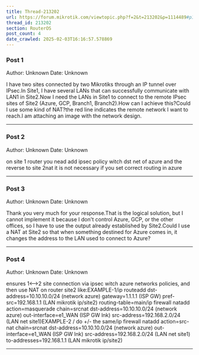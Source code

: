 ```yaml
---
title: Thread-213202
url: https://forum.mikrotik.com/viewtopic.php?f=2&t=213202&p=1114489#p1114489
thread_id: 213202
section: RouterOS
post_count: 4
date_crawled: 2025-02-03T16:16:57.578869
---
```


### Post 1
Author: Unknown
Date: Unknown

I have two sites connected by two Mikrotiks through an IP tunnel over IPsec.In Site1, I have several LANs that can successfully communicate with LAN1 in Site2.Now I need the LANs in Site1 to connect to the remote IPsec sites of Site2 (Azure, GCP, Branch1, Branch2).How can I achieve this?Could I use some kind of NAT?the red line indicates the remote network I want to reach.I am attaching an image with the network design.

---
### Post 2
Author: Unknown
Date: Unknown

on site 1 router you nead add ipsec policy witch dst net of azure and the reverse to site 2nat it is not necessary if you set correct routing in azure

---
### Post 3
Author: Unknown
Date: Unknown

Thank you very much for your response.That is the logical solution, but I cannot implement it because I don't control Azure, GCP, or the other offices, so I have to use the output already established by Site2.Could I use a NAT at Site2 so that when something destined for Azure comes in, it changes the address to the LAN used to connect to Azure?

---
### Post 4
Author: Unknown
Date: Unknown

ensures 1<-->2 site connection via ipsec witch azure networks policies, and then use NAT on router site2 like:EXAMPLE-1/ip routeadd dst-address=10.10.10.0/24 (network azure) gateway=1.1.1.1 (ISP GW) pref-src=192.168.1.1 (LAN mikrotik ip/site2) routing-table=main/ip firewall natadd action=masquerade chain=srcnat dst-address=10.10.10.0/24 (network azure) out-interface=e1_WAN (ISP GW lnk) src-address=192.168.2.0/24 (LAN net site1)EXAMPLE-2 / do +/- the same/ip firewall natadd action=src-nat chain=srcnat dst-address=10.10.10.0/24 (network azure)  out-interface=e1_WAN (ISP GW lnk) src-address=192.168.2.0/24 (LAN net site1) to-addresses=192.168.1.1 (LAN mikrotik ip/site2)

---
